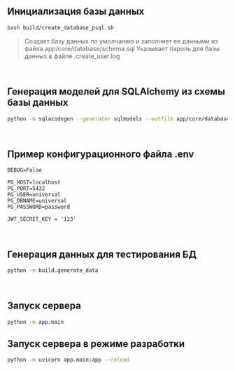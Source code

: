 ## Инициализация базы данных
```bash
bash build/create_database_psql.sh
```
> Создает базу данных по умолчанию и заполняет ее данными из файла app/core/database/schema.sql
> Указывает пароль для базы данных в файле .create_user.log

<br>

## Генерация моделей для SQLAlchemy из схемы базы данных
```bash
python -m sqlacodegen --generator sqlmodels --outfile app/core/database/models.py 'postgresql+psycopg://universal:$UNIVERSAL_DB_PASSWORD@localhost:5432/universal'
```

<br>

## Пример конфигурационного файла .env
```
DEBUG=False

PG_HOST=localhost
PG_PORT=5432
PG_USER=universal
PG_DBNAME=universal
PG_PASSWORD=password

JWT_SECRET_KEY = '123'
```

<br>

## Генерация данных для тестирования БД
```bash
python -m build.generate_data
```

<br>

## Запуск сервера
```bash
python -m app.main
```

## Запуск сервера в режиме разработки
```bash
python -m uvicorn app.main:app --reload
```
